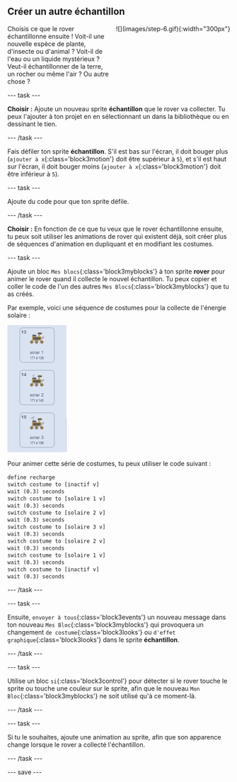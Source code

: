 ## Créer un autre échantillon

<div style="display: flex; flex-wrap: wrap">
<div style="flex-basis: 200px; flex-grow: 1; margin-right: 15px;">
Choisis ce que le rover échantillonne ensuite ! Voit-il une nouvelle espèce de plante, d'insecte ou d'animal ? Voit-il de l'eau ou un liquide mystérieux ? Veut-il échantillonner de la terre, un rocher ou même l'air ? Ou autre chose ?
</div>
<div>
![](images/step-6.gif){:width="300px"}
</div>
</div>

--- task ---

**Choisir :** Ajoute un nouveau sprite **échantillon** que le rover va collecter. Tu peux l'ajouter à ton projet en en sélectionnant un dans la bibliothèque ou en dessinant le tien.

--- /task ---

Fais défiler ton sprite **échantillon**. S'il est bas sur l'écran, il doit bouger plus (`ajouter à x`{:class='block3motion'} doit être supérieur à `5`), et s'il est haut sur l'écran, il doit bouger moins (`ajouter à x`{:class='block3motion'} doit être inférieur à `5`).

--- task ---

Ajoute du code pour que ton sprite défile.

--- /task ---

**Choisir :** En fonction de ce que tu veux que le rover échantillonne ensuite, tu peux soit utiliser les animations de rover qui existent déjà, soit créer plus de séquences d'animation en dupliquant et en modifiant les costumes.

--- task ---

Ajoute un bloc `Mes blocs`{:class='block3myblocks'} à ton sprite **rover** pour animer le rover quand il collecte le nouvel échantillon. Tu peux copier et coller le code de l'un des autres `Mes Blocs`{:class='block3myblocks'} que tu as créés.

Par exemple, voici une séquence de costumes pour la collecte de l'énergie solaire :

![Trois costumes montrés avec le rover étendant un panneau solaire.](images/solar-animation.png)

Pour animer cette série de costumes, tu peux utiliser le code suivant :

```blocks3
define recharge
switch costume to [inactif v]
wait (0.3) seconds
switch costume to [solaire 1 v]
wait (0.3) seconds
switch costume to [solaire 2 v]
wait (0.3) seconds
switch costume to [solaire 3 v]
wait (0.3) seconds
switch costume to [solaire 2 v]
wait (0.3) seconds
switch costume to [solaire 1 v]
wait (0.3) seconds
switch costume to [inactif v]
wait (0.3) seconds
```

--- /task ---

--- task ---

Ensuite, `envoyer à tous`{:class='block3events'} un nouveau message dans ton nouveau `Mes Bloc`{:class='block3myblocks'} qui provoquera un changement `de costume`{:class='block3looks'} ou `d'effet graphique`{:class='block3looks'} dans le sprite **échantillon**.

--- /task ---

--- task ---

Utilise un bloc `si`{:class='block3control'} pour détecter si le rover touche le sprite ou touche une couleur sur le sprite, afin que le nouveau `Mon Bloc`{:class='block3myblocks'} ne soit utilisé qu'à ce moment-là.

--- /task ---

--- task ---

Si tu le souhaites, ajoute une animation au sprite, afin que son apparence change lorsque le rover a collecté l'échantillon.

--- /task ---

--- save ---
